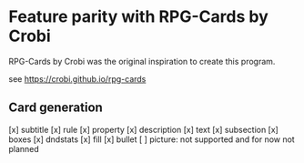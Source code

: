 # Feature parity with RPG-Cards by Crobi

RPG-Cards by Crobi was the original inspiration to create this program.

see https://crobi.github.io/rpg-cards

## Card generation

[x] subtitle
[x] rule
[x] property
[x] description
[x] text
[x] subsection
[x] boxes
[x] dndstats
[x] fill
[x] bullet
[ ] picture: not supported and for now not planned
